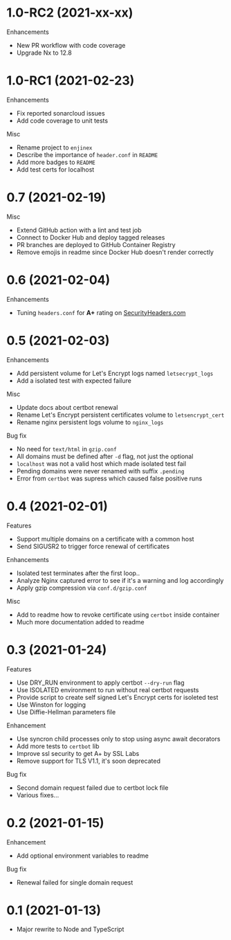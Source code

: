 # 1.0-RC2 (2021-xx-xx)

Enhancements

- New PR workflow with code coverage
- Upgrade Nx to 12.8

# 1.0-RC1 (2021-02-23)

Enhancements

- Fix reported sonarcloud issues
- Add code coverage to unit tests

Misc

- Rename project to `enjinex`
- Describe the importance of `header.conf` in `README`
- Add more badges to `README`
- Add test certs for localhost

# 0.7 (2021-02-19)

Misc

- Extend GitHub action with a lint and test job
- Connect to Docker Hub and deploy tagged releases
- PR branches are deployed to GitHub Container Registry
- Remove emojis in readme since Docker Hub doesn't render correctly

# 0.6 (2021-02-04)

Enhancements

- Tuning `headers.conf` for **A+** rating on [SecurityHeaders.com](https://securityheaders.com)

# 0.5 (2021-02-03)

Enhancements

- Add persistent volume for Let's Encrypt logs named `letsecrypt_logs`
- Add a isolated test with expected failure

Misc

- Update docs about certbot renewal
- Rename Let's Encrypt persistent certificates volume to `letsencrypt_cert`
- Rename nginx persistent logs volume to `nginx_logs`

Bug fix

- No need for `text/html` in `gzip.conf`
- All domains must be defined after `-d` flag, not just the optional
- `localhost` was not a valid host which made isolated test fail
- Pending domains were never renamed with suffix `.pending`
- Error from `certbot` was supress which caused false positive runs

# 0.4 (2021-02-01)

Features

- Support multiple domains on a certificate with a common host
- Send SIGUSR2 to trigger force renewal of certificates

Enhancements

- Isolated test terminates after the first loop..
- Analyze Nginx captured error to see if it's a warning and log accordingly
- Apply gzip compression via `conf.d/gzip.conf`

Misc

- Add to readme how to revoke certificate using `certbot` inside container
- Much more documentation added to readme

# 0.3 (2021-01-24)

Features

- Use DRY_RUN environment to apply certbot `--dry-run` flag
- Use ISOLATED environment to run without real certbot requests
- Provide script to create self signed Let's Encrypt certs for isoleted test
- Use Winston for logging
- Use Diffie-Hellman parameters file

Enhancement

- Use syncron child processes only to stop using async await decorators
- Add more tests to `certbot` lib
- Improve ssl security to get A+ by SSL Labs
- Remove support for TLS V1.1, it's soon deprecated

Bug fix

- Second domain request failed due to certbot lock file
- Various fixes...

# 0.2 (2021-01-15)

Enhancement

- Add optional environment variables to readme

Bug fix

- Renewal failed for single domain request

# 0.1 (2021-01-13)

- Major rewrite to Node and TypeScript
